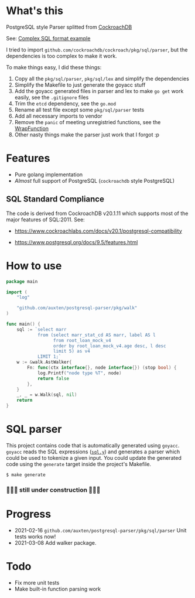 # What's this
PostgreSQL style Parser splitted from [CockroachDB](https://github.com/cockroachdb/cockroach)

See: [Complex SQL format example](example/format.go)

I tried to import `github.com/cockroachdb/cockroach/pkg/sql/parser`, but the dependencies is too complex to make it work. 

To make things easy, I did these things:

1. Copy all the `pkg/sql/parser`, `pkg/sql/lex` and simplify the dependencies
2. Simplify the Makefile to just generate the goyacc stuff
3. Add the goyacc generated files in parser and lex to make `go get` work easily, see the `.gitignore` files
4. Trim the `etcd` dependency, see the `go.mod`
5. Rename all test file except some `pkg/sql/parser` tests
6. Add all necessary imports to vendor
7. Remove the `panic` of meeting unregistried functions, see the [WrapFunction](pkg/sql/sem/tree/function_name.go#L67)
8. Other nasty things make the parser just work that I forgot :p



# Features
- Pure golang implementation
- *Almost* full support of PostgreSQL (`cockroachdb` style PostgreSQL)

## SQL Standard Compliance

The code is derived from CockroachDB v20.1.11 which supports most of the major features of SQL:2011. See:

- https://www.cockroachlabs.com/docs/v20.1/postgresql-compatibility

- https://www.postgresql.org/docs/9.5/features.html

# How to use

```go
package main

import (
	"log"

	"github.com/auxten/postgresql-parser/pkg/walk"
)

func main() {
	sql := `select marr
			from (select marr_stat_cd AS marr, label AS l
				  from root_loan_mock_v4
				  order by root_loan_mock_v4.age desc, l desc
				  limit 5) as v4
			LIMIT 1;`
	w := &walk.AstWalker{
		Fn: func(ctx interface{}, node interface{}) (stop bool) {
			log.Printf("node type %T", node)
			return false
		},
	}
	_, _ = w.Walk(sql, nil)
	return
}

```

# SQL parser

This project contains code that is automatically generated using `goyacc`.
`goyacc` reads the SQL expressions ([`sql.y`](https://github.com/auxten/postgresql-parser/blob/main/pkg/sql/parser/sql.y)) and generates a parser which could be used to tokenize a given input.
You could update the generated code using the `generate` target inside the project's Makefile.

```bash
$ make generate
```

### 🚧🚧🚧 still under construction 🚧🚧🚧

# Progress
- 2021-02-16 `github.com/auxten/postgresql-parser/pkg/sql/parser` Unit tests works now!
- 2021-03-08 Add walker package.

# Todo
- Fix more unit tests
- Make built-in function parsing work
